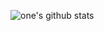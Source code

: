 ![one's github stats](https://github-readme-stats.vercel.app/api?username=iam-one&show_icons=true&theme=tokyonight)
